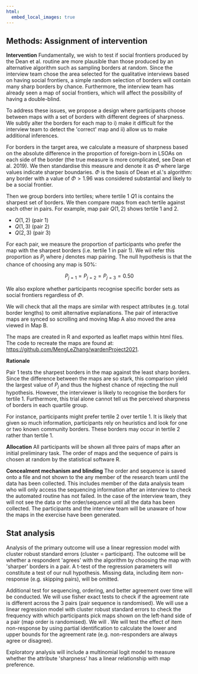 ```yaml
---
html:
  embed_local_images: true
---
```


## Methods: Assignment of intervention

**Intervention**
Fundamentally, we wish to test if social frontiers produced by the Dean et al. routine are more plausible than those produced by an alternative algorithm such as sampling borders at random. Since the interview team chose the area selected for the qualitative interviews based on having social frontiers, a simple random selection of borders will contain many sharp borders by chance. Furthermore, the interview team has already seen a map of social frontiers, which will affect the possibility of having a double-blind.

To address these issues, we propose a design where participants choose between maps with a set of borders with different degrees of sharpness. We subtly alter the borders for each map to i) make it difficult for the interview team to detect the 'correct' map and ii) allow us to make additional inferences.

For borders in the target area, we calculate a measure of sharpness based on the absolute difference in the proportion of foreign-born in LSOAs on each side of the border (the true measure is more complicated, see Dean et al. 2019). We then standardise this measure and denote it as $\Phi$ where large values indicate sharper boundaries. $\Phi$ is the basis of Dean et al.'s algorithm: any border with a value of $\Phi > 1.96$ was considered substantial and likely to be a social frontier.

Then we group borders into tertiles; where tertile 1 $Q1$ is contains the sharpest set of borders. We then compare maps from each tertile against each other in pairs. For example, map pair $Q(1, 2)$ shows tertile 1 and 2.

- $Q(1, 2)$ (pair 1)
- $Q(1, 3)$ (pair 2)
- $Q(2, 3)$ (pair 3)


For each pair, we measure the proportion of participants who prefer the map with the sharpest borders (i.e. tertile 1 in pair 1). We wil refer this proportion as $P_j$ where $j$ denotes map pairing. The null hypothesis is that the chance of choosing any map is 50%:

$$P_{j=1} = P_{j=2} = P_{j=3} = 0.50$$

We also explore whether participants recognise specific border sets as social frontiers regardless of $\Phi$.

We will check that all the maps are similar with respect attributes (e.g. total border lengths) to omit alternative explanations. The pair of interactive maps are synced so scrolling and moving Map A also moved the area viewed in Map B.

The maps are created in R and exported as leaflet maps within html files. The code to recreate the maps are found at: https://github.com/MengLeZhang/wardenProject2021.


**Rationale**

Pair 1 tests the sharpest borders in the map against the least sharp borders. Since the difference between the maps are so stark, this comparison yield the largest value of $P_j$ and thus the highest chance of rejecting the null hypothesis. However, the interviewer is likely to recognise the borders for tertile 1. Furthermore, this trial alone cannot tell us the perceived sharpness of borders in each quartile group.

For instance, participants might prefer tertile 2 over tertile 1. It is likely that given so much information, participants rely on heuristics and look for one or two known community borders. These borders may occur in tertile 2 rather than tertile 1.

**Allocation**
All participants will be shown all three pairs of maps after an initial preliminary task. The order of maps and the sequence of pairs is chosen at random by the statistical software R.

**Concealment mechanism and blinding**
The order and sequence is saved onto a file and not shown to the any member of the research team until the data has been collected. This includes member of the data analysis team who will only access the sequencing information after an interview to check the automated routine has not failed. In the case of the interview team, they will not see the data or the order/sequence until all the data has been collected.
The participants and the interview team will be unaware of how the maps in the exercise have been generated.

## Stat analysis

Analysis of the primary outcome will use a linear regression model with cluster robust standard errors (cluster = participant). The outcome will be whether a respondent 'agrees' with the algorithm by choosing the map with 'sharper' borders in a pair. A t-test of the regression parameters will constitute a test of our null hypothesis. Missing data, including item non-response (e.g. skipping pairs), will be omitted.

Additional test for sequencing, ordering, and better agreement over time will be conducted. We will use fisher exact tests to check if the agreement rate is different across the 3 pairs (pair sequence is randomised). We will use a linear regression model with cluster robust standard errors to check the frequency with which participants pick maps shown on the left-hand side of a pair (map order is randomised). We will . We will test the effect of item non-response by using partial identification to calculate the lower and upper bounds for the agreement rate (e.g. non-responders are always agree or disagree).


Exploratory analysis will include a multinomial logit model to measure whether the attribute 'sharpness' has a linear relationship with map preference.
